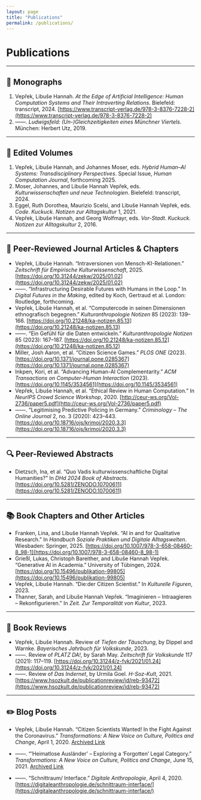 ```yaml
---
layout: page
title: "Publications"
permalink: /publications/
---
```


# Publications

---

## 📘 Monographs

1. Vepřek, Libuše Hannah. *At the Edge of Artificial Intelligence: Human Computation Systems and Their Intraverting Relations*. Bielefeld: transcript, 2024. [https://www.transcript-verlag.de/978-3-8376-7228-2](https://www.transcript-verlag.de/978-3-8376-7228-2)  
2. ——. *Ludwigsfeld: (Un-)Gleichzeitigkeiten eines Münchner Viertels*. München: Herbert Utz, 2019.

---

## 📗 Edited Volumes

1. Vepřek, Libuše Hannah, and Johannes Moser, eds. *Hybrid Human–AI Systems: Transdisciplinary Perspectives*. Special Issue, *Human Computation Journal*, forthcoming 2025.  
2. Moser, Johannes, and Libuše Hannah Vepřek, eds. *Kulturwissenschaften und neue Technologien*. Bielefeld: transcript, 2024.  
3. Eggel, Ruth Dorothea, Maurizio Scelsi, and Libuše Hannah Vepřek, eds. *Code*. *Kuckuck. Notizen zur Alltagskultur* 1, 2021.  
4. Vepřek, Libuše Hannah, and Georg Wolfmayr, eds. *Vor-Stadt*. *Kuckuck. Notizen zur Alltagskultur* 2, 2016.

---

## 📄 Peer-Reviewed Journal Articles & Chapters

- Vepřek, Libuše Hannah. “Intraversionen von Mensch-KI-Relationen.” *Zeitschrift für Empirische Kulturwissenschaft*, 2025. [https://doi.org/10.31244/zekw/2025/01.02](https://doi.org/10.31244/zekw/2025/01.02)  
- ——. “Infrastructuring Desirable Futures with Humans in the Loop.” In *Digital Futures in the Making*, edited by Koch, Gertraud et al. London: Routledge, forthcoming.  
- Vepřek, Libuše Hannah, et al. “Computercode in seinen Dimensionen ethnografisch begegnen.” *Kulturanthropologie Notizen* 85 (2023): 139–166. [https://doi.org/10.21248/ka-notizen.85.13](https://doi.org/10.21248/ka-notizen.85.13)  
- ——. “Ein Gefühl für die Daten entwickeln.” *Kulturanthropologie Notizen* 85 (2023): 167–187. [https://doi.org/10.21248/ka-notizen.85.12](https://doi.org/10.21248/ka-notizen.85.12)  
- Miller, Josh Aaron, et al. “Citizen Science Games.” *PLOS ONE* (2023). [https://doi.org/10.1371/journal.pone.0285367](https://doi.org/10.1371/journal.pone.0285367)  
- Inkpen, Kori, et al. “Advancing Human-AI Complementarity.” *ACM Transactions on Computer-Human Interaction* (2023). [https://doi.org/10.1145/3534561](https://doi.org/10.1145/3534561)  
- Vepřek, Libuše Hannah, et al. “Ethical Review in Human Computation.” In *NeurIPS Crowd Science Workshop*, 2020. [http://ceur-ws.org/Vol-2736/paper5.pdf](http://ceur-ws.org/Vol-2736/paper5.pdf)  
- ——. “Legitimising Predictive Policing in Germany.” *Criminology – The Online Journal* 2, no. 3 (2020): 423–443. [https://doi.org/10.18716/ojs/krimoj/2020.3.3](https://doi.org/10.18716/ojs/krimoj/2020.3.3)

---

## 🔍 Peer-Reviewed Abstracts

- Dietzsch, Ina, et al. “Quo Vadis kulturwissenschaftliche Digital Humanities?” In *DHd 2024 Book of Abstracts*. [https://doi.org/10.5281/ZENODO.10700611](https://doi.org/10.5281/ZENODO.10700611)

---

## 📚 Book Chapters and Other Articles

- Franken, Lina, and Libuše Hannah Vepřek. “AI in and for Qualitative Research.” In *Handbuch Soziale Praktiken und Digitale Alltagswelten*. Wiesbaden: Springer, 2025. [https://doi.org/10.1007/978-3-658-08460-8_98-1](https://doi.org/10.1007/978-3-658-08460-8_98-1)  
- Grießl, Lukas, Christoph Bareither, and Libuše Hannah Vepřek. “Generative AI in Academia.” University of Tübingen, 2024. [https://doi.org/10.15496/publikation-99805](https://doi.org/10.15496/publikation-99805)  
- Vepřek, Libuše Hannah. “Die:der Citizen Scientist.” In *Kulturelle Figuren*, 2023.  
- Thanner, Sarah, and Libuše Hannah Vepřek. “Imaginieren – Intraagieren – Rekonfigurieren.” In *Zeit. Zur Temporalität von Kultur*, 2023.

---

## 📖 Book Reviews

- Vepřek, Libuše Hannah. Review of *Tiefen der Täuschung*, by Dippel and Warnke. *Bayerisches Jahrbuch für Volkskunde*, 2023.  
- ——. Review of *PLATZ DA!*, by Sarah May. *Zeitschrift für Volkskunde* 117 (2021): 117–119. [https://doi.org/10.31244/z-fvk/2021/01.24](https://doi.org/10.31244/z-fvk/2021/01.24)  
- ——. Review of *Das Indernet*, by Urmila Goel. *H-Soz-Kult*, 2021. [https://www.hsozkult.de/publicationreview/id/reb-93472](https://www.hsozkult.de/publicationreview/id/reb-93472)

---

## ✏️ Blog Posts

- Vepřek, Libuše Hannah. “Citizen Scientists Wanted! In the Fight Against the Coronavirus.” *Transformations: A New Voice on Culture, Politics and Change*, April 1, 2020. [Archived Link](https://web.archive.org/web/20220123054956/http://transformations-blog.com/citizen-scientists-wanted-in-the-fight-against-the-coronavirus/)  

- ——. “’Heimatlose Ausländer’ – Exploring a ‘Forgotten’ Legal Category.” *Transformations: A New Voice on Culture, Politics and Change*, June 15, 2021. [Archived Link](https://web.archive.org/web/20211024052401/http://transformations-blog.com/heimatlose-auslander-exploring-a-forgotten-legal-category/)  

- ——. “Schnittraum/ Interface.” *Digitale Anthropologie*, April 4, 2020. [https://digitaleanthropologie.de/schnittraum-interface/](https://digitaleanthropologie.de/schnittraum-interface/)
